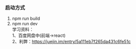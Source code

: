 ### 启动方式
1. npm run build
2. npm run dev  
学习资料：  
1、百度网盘中(前端->react)  
2、利弊：https://juejin.im/entry/5a111eb7f265da431c6fe51c

